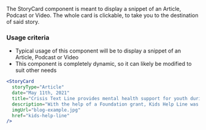 The StoryCard component is meant to display a snippet of an Article, Podcast or Video. The whole card is clickable, to take you to the destination of said story.

### Usage criteria

- Typical usage of this component will be to display a snippet of an Article, Podcast or Video
- This component is completely dynamic, so it can likely be modified to suit other needs

```jsx
<StoryCard
  storyType="Article"
  date="May 11th, 2021"
  title="Crisis Text Line provides mental health support for youth during lockdown"
  description="With the help of a Foundation grant, Kids Help Line was able to expand its mental health resources to include a Crisis Text Line in greater Edmonton."
  imgUrl="blog-example.jpg"
  href="kids-help-line"
/>
```
